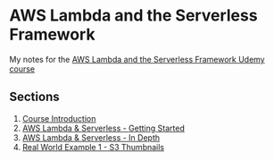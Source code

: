 # AWS Lambda and the Serverless Framework
My notes for the [AWS Lambda and the Serverless Framework Udemy course](https://www.udemy.com/aws-lambda-serverless/learn/v4/overview)

## Sections
1. [Course Introduction](section-01-introduction.md)
2. [AWS Lambda & Serverless - Getting Started](section-02-lamda-and-serverles-getting-started.md)
3. [AWS Lambda & Serverless - In Depth](section-03-lamda-and-serverles-in-depth.md)
4. [Real World Example 1 - S3 Thumbnails](section-04-example-1-s3-thumbnails.md)